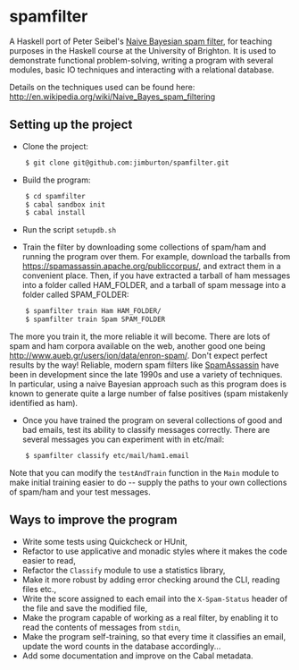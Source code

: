 spamfilter
=========

A Haskell port of Peter Seibel's [Naive Bayesian spam filter](http://www.gigamonkeys.com/book/practical-a-spam-filter.html), for teaching purposes in the Haskell course at the University of Brighton. It is used to demonstrate functional problem-solving, writing a program with several modules, basic IO techniques and interacting with a relational database.

Details on the techniques used can be found here: http://en.wikipedia.org/wiki/Naive_Bayes_spam_filtering

Setting up the project
----------------------

* Clone the project:
    
```bash
    $ git clone git@github.com:jimburton/spamfilter.git
```

* Build the program:
```bash
    $ cd spamfilter
    $ cabal sandbox init
    $ cabal install
```
* Run the script `setupdb.sh`

* Train the filter by downloading some collections of spam/ham and running the program over them. For example, download the tarballs from https://spamassassin.apache.org/publiccorpus/, and extract them in a convenient place. Then, if you have extracted a tarball of ham messages into a folder called HAM_FOLDER, and a tarball of spam message into a folder called SPAM_FOLDER:
```bash
    $ spamfilter train Ham HAM_FOLDER/
    $ spamfilter train Spam SPAM_FOLDER
```  
  The more you train it, the more reliable it will become. There are lots of spam and ham corpora available on the web, another good one being http://www.aueb.gr/users/ion/data/enron-spam/. Don't expect perfect results by the way! Reliable, modern spam filters like [SpamAssassin](http://spamassassin.apache.org/) have been in development since the late 1990s and use a variety of techniques. In particular, using a naive Bayesian approach such as this program does is known to generate quite a large number of false positives (spam mistakenly identified as ham).
* Once you have trained the program on several collections of good and bad emails, test its ability to classify messages correctly. There are several messages you can experiment with in etc/mail:
```bash
    $ spamfilter classify etc/mail/ham1.email
```
Note that you can modify the `testAndTrain` function in the `Main` module to make initial training easier to do -- supply the paths to your own collections of spam/ham and your test messages.

Ways to improve the program
---------------------------

* Write some tests using Quickcheck or HUnit,
* Refactor to use applicative and monadic styles where it makes the code easier to read,
* Refactor the `Classify` module to use a statistics library,
* Make it more robust by adding error checking around the CLI, reading files etc.,
* Write the score assigned to each email into the `X-Spam-Status` header of the file and save the modified file,
* Make the program capable of working as a real filter, by enabling it to read the contents of messages from `stdin`,
* Make the program self-training, so that every time it classifies an email, update the word counts in the database accordingly... 
* Add some documentation and improve on the Cabal metadata.


